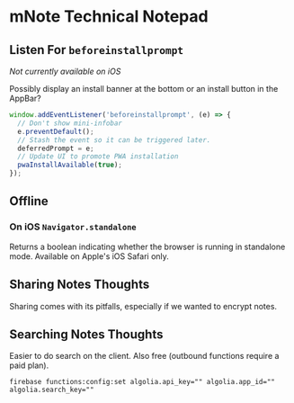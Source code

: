 # mNote Technical Notepad

## Listen For `beforeinstallprompt`

*Not currently available on iOS*

Possibly display an install banner at the bottom or an install button in the AppBar?

```javascript
window.addEventListener('beforeinstallprompt', (e) => {
  // Don't show mini-infobar
  e.preventDefault();
  // Stash the event so it can be triggered later.
  deferredPrompt = e;
  // Update UI to promote PWA installation
  pwaInstallAvailable(true);
});
```

## Offline

### On iOS `Navigator.standalone`

Returns a boolean indicating whether the browser is running in standalone mode. Available on Apple's iOS Safari only.

## Sharing Notes Thoughts

Sharing comes with its pitfalls, especially if we wanted to encrypt notes.

## Searching Notes Thoughts

Easier to do search on the client. Also free (outbound functions require a paid plan).

`firebase functions:config:set algolia.api_key="" algolia.app_id="" algolia.search_key=""`
